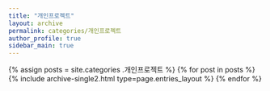 ```yaml
---
title: "개인프로젝트"
layout: archive
permalink: categories/개인프로젝트
author_profile: true
sidebar_main: true
---
```


{% assign posts = site.categories .개인프로젝트 %}
{% for post in posts %} {% include archive-single2.html type=page.entries_layout %} {% endfor %}